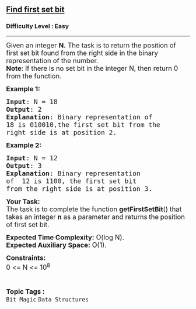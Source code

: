 <h2><a href="https://practice.geeksforgeeks.org/problems/find-first-set-bit-1587115620/1?page=1&category[]=Bit%20Magic&sortBy=submissions">Find first set bit</a></h2><h3>Difficulty Level : Easy</h3><hr><div class="problems_problem_content__Xm_eO"><p><span style="font-size:18px">Given an integer&nbsp;<strong>N.</strong> The task is to return the position of first set bit found from the right side in the binary representation of the number.<br>
<strong>Note</strong>: If there is no set bit in the integer N, then return 0 from the function.&nbsp;&nbsp;</span></p>

<p><span style="font-size:18px"><strong>Example 1:</strong></span></p>

<pre><span style="font-size:18px"><strong>Input</strong>: N = 18
<strong>Output</strong>: 2
<strong>Explanation</strong>: Binary representation of 
18 is 010010,the first set bit from the 
right side is at position 2.</span></pre>

<p><span style="font-size:18px"><strong>Example 2:</strong></span></p>

<pre><span style="font-size:18px"><strong>Input</strong>: N = 12 
<strong>Output</strong>: 3 
<strong>Explanation</strong>: Binary representation 
of  12 is 1100, the first set bit 
from the right side is at position 3.</span></pre>

<p><span style="font-size:18px"><strong>Your Task:</strong><br>
The task is to complete the function <strong>getFirstSetBit</strong>() that takes an integer&nbsp;<strong>n</strong>&nbsp;as a&nbsp;parameter and returns<strong> </strong>the<strong>&nbsp;</strong>position of first set bit.</span></p>

<p><span style="font-size:18px"><strong>Expected Time Complexity:</strong>&nbsp;O(log N).<br>
<strong>Expected Auxiliary Space:</strong>&nbsp;O(1).</span></p>

<p><span style="font-size:18px"><strong>Constraints:</strong><br>
0 &lt;= N &lt;= 10<sup>8</sup></span></p>
</div><br><p><span style=font-size:18px><strong>Topic Tags : </strong><br><code>Bit Magic</code>&nbsp;<code>Data Structures</code>&nbsp;